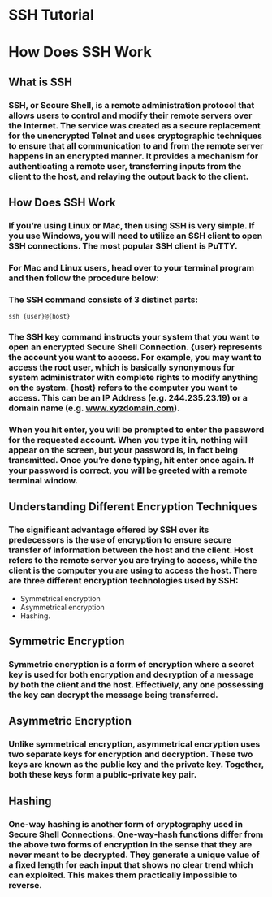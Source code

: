 # SSH Tutorial

# How Does SSH Work
## What is SSH
### SSH, or Secure Shell, is a remote administration protocol that allows users to control and modify their remote servers over the Internet. The service was created as a secure replacement for the unencrypted Telnet and uses cryptographic techniques to ensure that all communication to and from the remote server happens in an encrypted manner. It provides a mechanism for authenticating a remote user, transferring inputs from the client to the host, and relaying the output back to the client.

## How Does SSH Work
### If you’re using Linux or Mac, then using SSH is very simple. If you use Windows, you will need to utilize an SSH client to open SSH connections. The most popular SSH client is PuTTY.

### For Mac and Linux users, head over to your terminal program and then follow the procedure below:

### The SSH command consists of 3 distinct parts:
```
ssh {user}@{host}
```
### The SSH key command instructs your system that you want to open an encrypted Secure Shell Connection. {user} represents the account you want to access. For example, you may want to access the root user, which is basically synonymous for system administrator with complete rights to modify anything on the system. {host} refers to the computer you want to access. This can be an IP Address (e.g. 244.235.23.19) or a domain name (e.g. www.xyzdomain.com).

### When you hit enter, you will be prompted to enter the password for the requested account. When you type it in, nothing will appear on the screen, but your password is, in fact being transmitted. Once you’re done typing, hit enter once again. If your password is correct, you will be greeted with a remote terminal window.

## Understanding Different Encryption Techniques
### The significant advantage offered by SSH over its predecessors is the use of encryption to ensure secure transfer of information between the host and the client. Host refers to the remote server you are trying to access, while the client is the computer you are using to access the host. There are three different encryption technologies used by SSH:

- Symmetrical encryption
- Asymmetrical encryption
- Hashing.

## Symmetric Encryption
### Symmetric encryption is a form of encryption where a secret key is used for both encryption and decryption of a message by both the client and the host. Effectively, any one possessing the key can decrypt the message being transferred.
## Asymmetric Encryption
### Unlike symmetrical encryption, asymmetrical encryption uses two separate keys for encryption and decryption. These two keys are known as the public key and the private key. Together, both these keys form a public-private key pair.
## Hashing
### One-way hashing is another form of cryptography used in Secure Shell Connections. One-way-hash functions differ from the above two forms of encryption in the sense that they are never meant to be decrypted. They generate a unique value of a fixed length for each input that shows no clear trend which can exploited. This makes them practically impossible to reverse.
